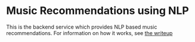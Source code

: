 # Music Recommendations using NLP

This is the backend service which provides NLP based music recommendations. For information on how it works, see [the writeup](./Music_Recommendation_Background.pdf)